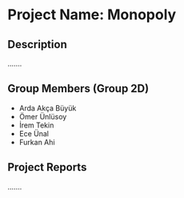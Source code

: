 # Project Name: Monopoly

Description
-
.......

Group Members (Group 2D)
-
* Arda Akça Büyük
* Ömer Ünlüsoy
* İrem Tekin
* Ece Ünal
* Furkan Ahi

Project Reports
-
.......

